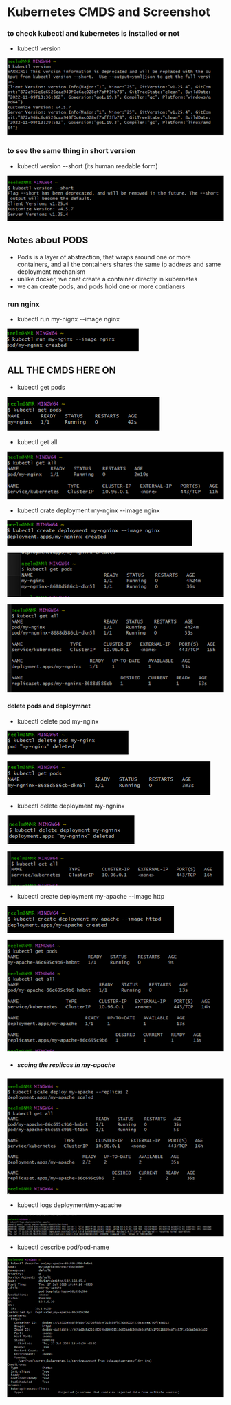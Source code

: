# Kubernetes CMDS and Screenshot

### to check kubectl and kubernetes is installed or not
- kubectl version

![Alt text](image.png)

### to see the same thing in short version
- kubectl version --short (its human readable form)

![Alt text](image-1.png)

## Notes about PODS
- Pods is a layer of abstraction, that wraps around one or more containers, and all the containers shares the same ip address and same deployment mechanism
- unlike docker, we cnat create a container directly in kubernetes
- we can create pods, and pods hold one or more contianers

### run nginx
- kubectl run my-nignx --image nginx

![Alt text](image-2.png)


## ALL THE CMDS HERE ON

- kubectl get pods

![Alt text](image-3.png)

- kubectl get all

![Alt text](image-4.png)

- kubectl crate deployment my-nginx --image nginx

![Alt text](image-5.png)

![Alt text](image-6.png)

![Alt text](image-7.png)

#### delete pods and deploymnet

- kubectl delete pod my-nginx

![Alt text](image-8.png)

![Alt text](image-9.png)

- kubectl delete deployment my-ngninx

![Alt text](image-10.png)

![Alt text](image-11.png)

- kubectl create deployment my-apache --image http

![Alt text](image-12.png)

![Alt text](image-13.png)

- ##### scaing the replicas in my-apache

![Alt text](image-14.png)

- kubectl logs deployment/my-apache

![Alt text](image-15.png)

- kubectl describe pod/pod-name

![Alt text](image-16.png)

